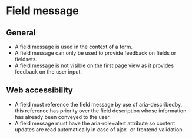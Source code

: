 # Field message

## General

* A field message is used in the context of a form.
* A field message can only be used to provide feedback on fields or fieldsets.
* A field message is not visible on the first page view as it provides feedback on the user input.

## Web accessibility

* A field must reference the field message by use of aria-describedby, this reference has priority over the field description whose information has already been conveyed to the user.
* A field message must have the aria-role=alert attribute so content updates are read automatically in case of ajax- or frontend validation.
